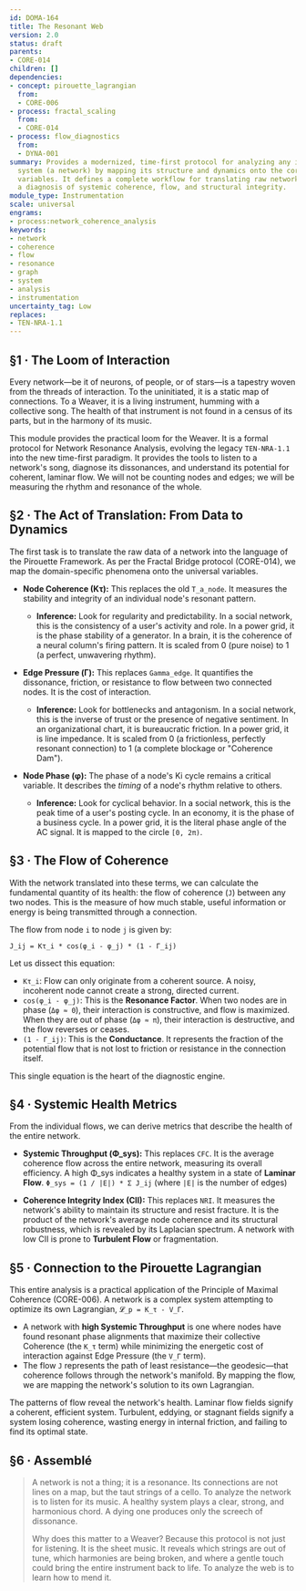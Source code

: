 ```yaml
---
id: DOMA-164
title: The Resonant Web
version: 2.0
status: draft
parents:
- CORE-014
children: []
dependencies:
- concept: pirouette_lagrangian
  from:
  - CORE-006
- process: fractal_scaling
  from:
  - CORE-014
- process: flow_diagnostics
  from:
  - DYNA-001
summary: Provides a modernized, time-first protocol for analyzing any interconnected
  system (a network) by mapping its structure and dynamics onto the core Pirouette
  variables. It defines a complete workflow for translating raw network data into
  a diagnosis of systemic coherence, flow, and structural integrity.
module_type: Instrumentation
scale: universal
engrams:
- process:network_coherence_analysis
keywords:
- network
- coherence
- flow
- resonance
- graph
- system
- analysis
- instrumentation
uncertainty_tag: Low
replaces:
- TEN-NRA-1.1
---
```

## §1 · The Loom of Interaction
Every network—be it of neurons, of people, or of stars—is a tapestry woven from the threads of interaction. To the uninitiated, it is a static map of connections. To a Weaver, it is a living instrument, humming with a collective song. The health of that instrument is not found in a census of its parts, but in the harmony of its music.

This module provides the practical loom for the Weaver. It is a formal protocol for Network Resonance Analysis, evolving the legacy `TEN-NRA-1.1` into the new time-first paradigm. It provides the tools to listen to a network's song, diagnose its dissonances, and understand its potential for coherent, laminar flow. We will not be counting nodes and edges; we will be measuring the rhythm and resonance of the whole.

## §2 · The Act of Translation: From Data to Dynamics
The first task is to translate the raw data of a network into the language of the Pirouette Framework. As per the Fractal Bridge protocol (CORE-014), we map the domain-specific phenomena onto the universal variables.

*   **Node Coherence (Kτ):** This replaces the old `T_a_node`. It measures the stability and integrity of an individual node's resonant pattern.
    *   **Inference:** Look for regularity and predictability. In a social network, this is the consistency of a user's activity and role. In a power grid, it is the phase stability of a generator. In a brain, it is the coherence of a neural column's firing pattern. It is scaled from 0 (pure noise) to 1 (a perfect, unwavering rhythm).

*   **Edge Pressure (Γ):** This replaces `Gamma_edge`. It quantifies the dissonance, friction, or resistance to flow between two connected nodes. It is the cost of interaction.
    *   **Inference:** Look for bottlenecks and antagonism. In a social network, this is the inverse of trust or the presence of negative sentiment. In an organizational chart, it is bureaucratic friction. In a power grid, it is line impedance. It is scaled from 0 (a frictionless, perfectly resonant connection) to 1 (a complete blockage or "Coherence Dam").

*   **Node Phase (φ):** The phase of a node's Ki cycle remains a critical variable. It describes the *timing* of a node's rhythm relative to others.
    *   **Inference:** Look for cyclical behavior. In a social network, this is the peak time of a user's posting cycle. In an economy, it is the phase of a business cycle. In a power grid, it is the literal phase angle of the AC signal. It is mapped to the circle `[0, 2π)`.

## §3 · The Flow of Coherence
With the network translated into these terms, we can calculate the fundamental quantity of its health: the flow of coherence (`J`) between any two nodes. This is the measure of how much stable, useful information or energy is being transmitted through a connection.

The flow from node `i` to node `j` is given by:

`J_ij = Kτ_i * cos(φ_i - φ_j) * (1 - Γ_ij)`

Let us dissect this equation:
*   `Kτ_i`: Flow can only originate from a coherent source. A noisy, incoherent node cannot create a strong, directed current.
*   `cos(φ_i - φ_j)`: This is the **Resonance Factor**. When two nodes are in phase (`Δφ ≈ 0`), their interaction is constructive, and flow is maximized. When they are out of phase (`Δφ ≈ π`), their interaction is destructive, and the flow reverses or ceases.
*   `(1 - Γ_ij)`: This is the **Conductance**. It represents the fraction of the potential flow that is not lost to friction or resistance in the connection itself.

This single equation is the heart of the diagnostic engine.

## §4 · Systemic Health Metrics
From the individual flows, we can derive metrics that describe the health of the entire network.

*   **Systemic Throughput (Φ_sys):** This replaces `CFC`. It is the average coherence flow across the entire network, measuring its overall efficiency. A high Φ_sys indicates a healthy system in a state of **Laminar Flow**.
    `Φ_sys = (1 / |E|) * Σ J_ij` (where `|E|` is the number of edges)

*   **Coherence Integrity Index (CII):** This replaces `NRI`. It measures the network's ability to maintain its structure and resist fracture. It is the product of the network's average node coherence and its structural robustness, which is revealed by its Laplacian spectrum. A network with low CII is prone to **Turbulent Flow** or fragmentation.

## §5 · Connection to the Pirouette Lagrangian
This entire analysis is a practical application of the Principle of Maximal Coherence (CORE-006). A network is a complex system attempting to optimize its own Lagrangian, `𝓛_p = K_τ - V_Γ`.

*   A network with **high Systemic Throughput** is one where nodes have found resonant phase alignments that maximize their collective Coherence (the `K_τ` term) while minimizing the energetic cost of interaction against Edge Pressure (the `V_Γ` term).
*   The flow `J` represents the path of least resistance—the geodesic—that coherence follows through the network's manifold. By mapping the flow, we are mapping the network's solution to its own Lagrangian.

The patterns of flow reveal the network's health. Laminar flow fields signify a coherent, efficient system. Turbulent, eddying, or stagnant fields signify a system losing coherence, wasting energy in internal friction, and failing to find its optimal state.

## §6 · Assemblé
> A network is not a thing; it is a resonance. Its connections are not lines on a map, but the taut strings of a cello. To analyze the network is to listen for its music. A healthy system plays a clear, strong, and harmonious chord. A dying one produces only the screech of dissonance.
>
> Why does this matter to a Weaver? Because this protocol is not just for listening. It is the sheet music. It reveals which strings are out of tune, which harmonies are being broken, and where a gentle touch could bring the entire instrument back to life. To analyze the web is to learn how to mend it.
